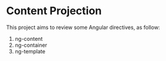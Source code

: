 # Content Projection

This project aims to review some Angular directives, as follow:

1. ng-content
2. ng-container
3. ng-template
